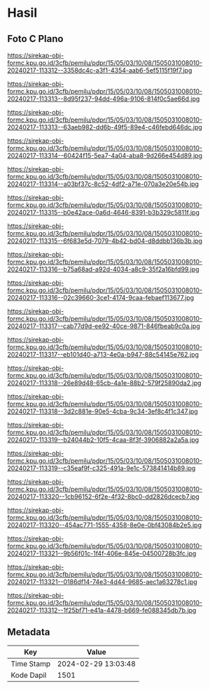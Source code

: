 # Hasil

## Foto C Plano

https://sirekap-obj-formc.kpu.go.id/3cfb/pemilu/pdpr/15/05/03/10/08/1505031008010-20240217-113312--3358dc4c-a3f1-4354-aab6-5ef5115f19f7.jpg

https://sirekap-obj-formc.kpu.go.id/3cfb/pemilu/pdpr/15/05/03/10/08/1505031008010-20240217-113313--8d95f237-94dd-496a-9106-814f0c5ae66d.jpg

https://sirekap-obj-formc.kpu.go.id/3cfb/pemilu/pdpr/15/05/03/10/08/1505031008010-20240217-113313--63aeb982-dd6b-49f5-89e4-c46febd646dc.jpg

https://sirekap-obj-formc.kpu.go.id/3cfb/pemilu/pdpr/15/05/03/10/08/1505031008010-20240217-113314--60424f15-5ea7-4a04-aba8-9d266e454d89.jpg

https://sirekap-obj-formc.kpu.go.id/3cfb/pemilu/pdpr/15/05/03/10/08/1505031008010-20240217-113314--a03bf37c-8c52-4df2-a71e-070a3e20e54b.jpg

https://sirekap-obj-formc.kpu.go.id/3cfb/pemilu/pdpr/15/05/03/10/08/1505031008010-20240217-113315--b0e42ace-0a6d-4646-8391-b3b329c5811f.jpg

https://sirekap-obj-formc.kpu.go.id/3cfb/pemilu/pdpr/15/05/03/10/08/1505031008010-20240217-113315--6f683e5d-7079-4b42-bd04-d8ddbb136b3b.jpg

https://sirekap-obj-formc.kpu.go.id/3cfb/pemilu/pdpr/15/05/03/10/08/1505031008010-20240217-113316--b75a68ad-a92d-4034-a8c9-35f2a16bfd99.jpg

https://sirekap-obj-formc.kpu.go.id/3cfb/pemilu/pdpr/15/05/03/10/08/1505031008010-20240217-113316--02c39660-3ce1-4174-9caa-febaef113677.jpg

https://sirekap-obj-formc.kpu.go.id/3cfb/pemilu/pdpr/15/05/03/10/08/1505031008010-20240217-113317--cab77d9d-ee92-40ce-9871-846fbeab9c0a.jpg

https://sirekap-obj-formc.kpu.go.id/3cfb/pemilu/pdpr/15/05/03/10/08/1505031008010-20240217-113317--eb101d40-a713-4e0a-b947-88c54145e762.jpg

https://sirekap-obj-formc.kpu.go.id/3cfb/pemilu/pdpr/15/05/03/10/08/1505031008010-20240217-113318--26e89d48-65cb-4a1e-88b2-579f25890da2.jpg

https://sirekap-obj-formc.kpu.go.id/3cfb/pemilu/pdpr/15/05/03/10/08/1505031008010-20240217-113318--3d2c881e-90e5-4cba-9c34-3ef8c4f1c347.jpg

https://sirekap-obj-formc.kpu.go.id/3cfb/pemilu/pdpr/15/05/03/10/08/1505031008010-20240217-113319--b24044b2-10f5-4caa-8f3f-3906882a2a5a.jpg

https://sirekap-obj-formc.kpu.go.id/3cfb/pemilu/pdpr/15/05/03/10/08/1505031008010-20240217-113319--c35eaf9f-c325-491a-9e1c-573841414b89.jpg

https://sirekap-obj-formc.kpu.go.id/3cfb/pemilu/pdpr/15/05/03/10/08/1505031008010-20240217-113320--1cb96152-6f2e-4f32-8bc0-dd2826dcecb7.jpg

https://sirekap-obj-formc.kpu.go.id/3cfb/pemilu/pdpr/15/05/03/10/08/1505031008010-20240217-113320--454ac771-1555-4358-8e0e-0bf43084b2e5.jpg

https://sirekap-obj-formc.kpu.go.id/3cfb/pemilu/pdpr/15/05/03/10/08/1505031008010-20240217-113321--9b56f01c-1f4f-406e-845e-04500728b3fc.jpg

https://sirekap-obj-formc.kpu.go.id/3cfb/pemilu/pdpr/15/05/03/10/08/1505031008010-20240217-113321--0186df14-74e3-4d44-9685-aec1a63278c1.jpg

https://sirekap-obj-formc.kpu.go.id/3cfb/pemilu/pdpr/15/05/03/10/08/1505031008010-20240217-113312--1f25bf71-e41a-4478-b669-fe088345db7b.jpg


## Metadata

| Key        | Value               |
| ---------- | ------------------- |
| Time Stamp | 2024-02-29 13:03:48 |
| Kode Dapil | 1501                |



